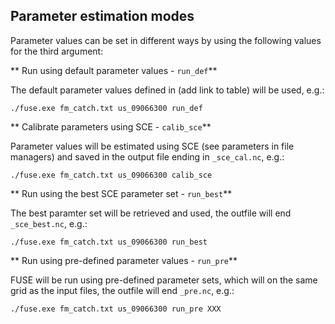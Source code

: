 ## Parameter estimation modes

Parameter values can be set in different ways by using the following values for the third argument:

** Run using default parameter values - `run_def`**

The default parameter values defined in (add link to table) will be used, e.g.:

```
./fuse.exe fm_catch.txt us_09066300 run_def
```

** Calibrate parameters using SCE - `calib_sce`**

Parameter values will be estimated using SCE (see parameters in file managers) and saved in the output file ending in `_sce_cal.nc`, e.g.:

```
./fuse.exe fm_catch.txt us_09066300 calib_sce
```

** Run using the best SCE parameter set - `run_best`**

The best paramter set will be retrieved and used, the outfile will end `_sce_best.nc`, e.g.:

```
./fuse.exe fm_catch.txt us_09066300 run_best
```

** Run using pre-defined parameter values - `run_pre`**

FUSE will be run using pre-defined parameter sets, which will on the same grid as the input files,  the outfile will end `_pre.nc`, e.g.:

```
./fuse.exe fm_catch.txt us_09066300 run_pre XXX
```
